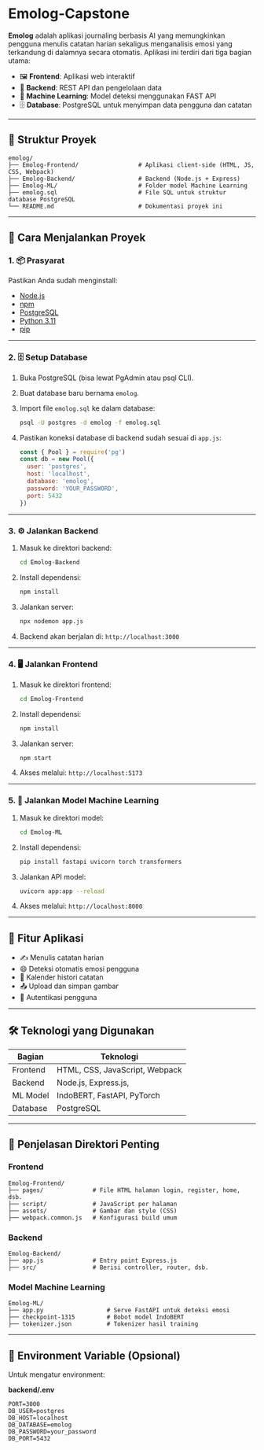 # Emolog-Capstone 

**Emolog** adalah aplikasi journaling berbasis AI yang memungkinkan pengguna menulis catatan harian sekaligus menganalisis emosi yang terkandung di dalamnya secara otomatis. Aplikasi ini terdiri dari tiga bagian utama:

- 🖼️ **Frontend**: Aplikasi web interaktif
- 🔧 **Backend**: REST API dan pengelolaan data
- 🤖 **Machine Learning**: Model deteksi menggunakan FAST API
- 🗄️ **Database**: PostgreSQL untuk menyimpan data pengguna dan catatan

---

## 📁 Struktur Proyek

```
emolog/
├── Emolog-Frontend/                 # Aplikasi client-side (HTML, JS, CSS, Webpack)
├── Emolog-Backend/                  # Backend (Node.js + Express)
├── Emolog-ML/                       # Folder model Machine Learning
├── emolog.sql                       # File SQL untuk struktur database PostgreSQL
└── README.md                        # Dokumentasi proyek ini
```

---

## 🚀 Cara Menjalankan Proyek

### 1. 📦 Prasyarat

Pastikan Anda sudah menginstall:

- [Node.js](https://nodejs.org/)
- [npm](https://www.npmjs.com/)
- [PostgreSQL](https://www.postgresql.org/)
- [Python 3.11](https://www.python.org/)
- [pip](https://pip.pypa.io/en/stable/)

---

### 2. 🗄️ Setup Database

1. Buka PostgreSQL (bisa lewat PgAdmin atau psql CLI).
2. Buat database baru bernama `emolog`.
3. Import file `emolog.sql` ke dalam database:

   ```bash
   psql -U postgres -d emolog -f emolog.sql
   ```

4. Pastikan koneksi database di backend sudah sesuai di `app.js`:
   ```js
   const { Pool } = require('pg')
   const db = new Pool({
     user: 'postgres',
     host: 'localhost',
     database: 'emolog',
     password: 'YOUR_PASSWORD',
     port: 5432
   })
   ```

---

### 3. ⚙️ Jalankan Backend

1. Masuk ke direktori backend:
   ```bash
   cd Emolog-Backend
   ```

2. Install dependensi:
   ```bash
   npm install
   ```

3. Jalankan server:
   ```bash
   npx nodemon app.js
   ```

4. Backend akan berjalan di: `http://localhost:3000`

---

### 4. 🖥️ Jalankan Frontend

1. Masuk ke direktori frontend:
   ```bash
   cd Emolog-Frontend
   ```

2. Install dependensi:
   ```bash
   npm install
   ```

3. Jalankan server:
   ```bash
   npm start
   ```

4. Akses melalui: `http://localhost:5173`

---

### 5. 🤖 Jalankan Model Machine Learning

1. Masuk ke direktori model:
   ```bash
   cd Emolog-ML
   ```

2. Install dependensi:
   ```bash
   pip install fastapi uvicorn torch transformers
   ```

3. Jalankan API model:
   ```bash
   uvicorn app:app --reload
   ```

4. Akses melalui: `http://localhost:8000`

---

## 🌟 Fitur Aplikasi

- ✍️ Menulis catatan harian
- 😄 Deteksi otomatis emosi pengguna
- 📅 Kalender histori catatan
- 📤 Upload dan simpan gambar
- 🔐 Autentikasi pengguna

---

## 🛠️ Teknologi yang Digunakan

| Bagian     | Teknologi                             |
|------------|---------------------------------------|
| Frontend   | HTML, CSS, JavaScript, Webpack        |
| Backend    | Node.js, Express.js,                  |
| ML Model   | IndoBERT, FastAPI, PyTorch            |
| Database   | PostgreSQL                            |

---

## 📁 Penjelasan Direktori Penting

### Frontend

```
Emolog-Frontend/
├── pages/              # File HTML halaman login, register, home, dsb.
├── script/             # JavaScript per halaman
├── assets/             # Gambar dan style (CSS)
├── webpack.common.js   # Konfigurasi build umum
```

### Backend

```
Emolog-Backend/
├── app.js              # Entry point Express.js
├── src/                # Berisi controller, router, dsb.
```

### Model Machine Learning

```
Emolog-ML/
├── app.py                  # Serve FastAPI untuk deteksi emosi
├── checkpoint-1315         # Bobot model IndoBERT
├── tokenizer.json          # Tokenizer hasil training
```

---


## 🔐 Environment Variable (Opsional)

Untuk mengatur environment:

**backend/.env**
```
PORT=3000
DB_USER=postgres
DB_HOST=localhost
DB_DATABASE=emolog
DB_PASSWORD=your_password
DB_PORT=5432
```